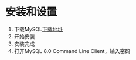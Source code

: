 # 安装和设置

1. 下载MySQL[下载地址](https://dev.mysql.com/downloads/mysql/)
2. 开始安装
3. 安装完成
4. 打开MySQL 8.0 Command Line Client，输入密码
